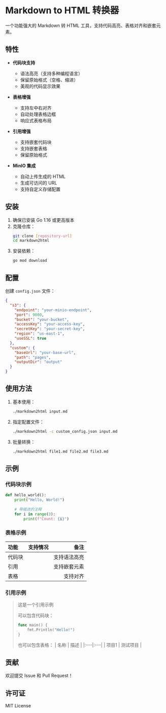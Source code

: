 # Markdown to HTML 转换器

一个功能强大的 Markdown 转 HTML 工具，支持代码高亮、表格对齐和嵌套元素。

## 特性

- **代码块支持**
  - 语法高亮（支持多种编程语言）
  - 保留原始格式（空格、缩进）
  - 美观的代码显示效果

- **表格增强**
  - 支持左中右对齐
  - 自动处理表格边框
  - 响应式表格布局

- **引用增强**
  - 支持嵌套代码块
  - 支持嵌套表格
  - 保留原始格式

- **MinIO 集成**
  - 自动上传生成的 HTML
  - 生成可访问的 URL
  - 支持自定义存储配置

## 安装

1. 确保已安装 Go 1.16 或更高版本
2. 克隆仓库：
   ```bash
   git clone [repository-url]
   cd markdown2html
   ```
3. 安装依赖：
   ```bash
   go mod download
   ```

## 配置

创建 `config.json` 文件：

```json
{
  "s3": {
    "endpoint": "your-minio-endpoint",
    "port": 9000,
    "bucket": "your-bucket",
    "accessKey": "your-access-key",
    "secretKey": "your-secret-key",
    "region": "us-east-1",
    "useSSL": true
  },
  "custom": {
    "baseUrl": "your-base-url",
    "path": "pages",
    "outputDir": "output"
  }
}
```

## 使用方法

1. 基本使用：
   ```bash
   ./markdown2html input.md
   ```

2. 指定配置文件：
   ```bash
   ./markdown2html -c custom_config.json input.md
   ```

3. 批量转换：
   ```bash
   ./markdown2html file1.md file2.md file3.md
   ```

## 示例

### 代码块示例

```python
def hello_world():
    print("Hello, World!")
    
    # 带缩进的注释
    for i in range(3):
        print(f"Count: {i}")
```

### 表格示例

| 功能 | 支持情况 | 备注 |
|:---|:---:|---:|
| 代码块 | | 支持语法高亮 |
| 引用 | | 支持嵌套元素 |
| 表格 | | 支持对齐 |

### 引用示例

> 这是一个引用示例
> 
> 可以包含代码块：
> ```go
> func main() {
>     fmt.Println("Hello!")
> }
> ```
> 
> 也可以包含表格：
> | 名称 | 描述 |
> |:---|:---|
> | 项目1 | 测试项目 |


## 贡献

欢迎提交 Issue 和 Pull Request！

## 许可证

MIT License
